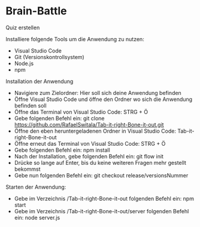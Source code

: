 # Brain-Battle
Quiz erstellen

Installiere folgende Tools um die Anwendung zu nutzen:
- Visual Studio Code
- Git (Versionskontrollsystem)
- Node.js
- npm

Installation der Anwendung
- Navigiere zum Zielordner: Hier soll sich deine Anwendung befinden
- Öffne Visual Studio Code und öffne den Ordner wo sich die Anwendung befinden soll
- Öffne das Terminal von Visual Studio Code: STRG + Ö
- Gebe folgenden Befehl ein: git clone  https://github.com/RafaelSwitala/Tab-it-right-Bone-it-out.git
- Öffne den eben heruntergeladenen Ordner in Visual Studio Code: Tab-it-right-Bone-it-out
- Öffne erneut das Terminal von Visual Studio Code: STRG + Ö
- Gebe folgenden Befehl ein: npm install
- Nach der Installation, gebe folgenden Befehl ein: git flow init
- Drücke so lange auf Enter, bis du keine weiteren Fragen mehr gestellt bekommst
- Gebe nun folgenden Befehl ein: git checkout release/versionsNummer

Starten der Anwendung:
- Gebe im Verzeichnis /Tab-it-right-Bone-it-out folgenden Befehl ein: npm start  
- Gebe im Verzeichnis /Tab-it-right-Bone-it-out/server folgenden Befehl ein: node server.js 
